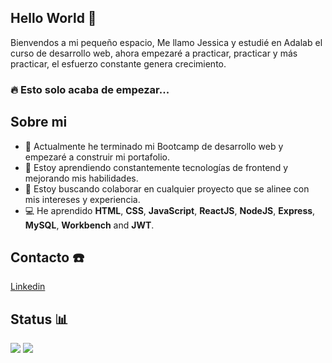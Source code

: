 ## Hello World 👋
Bienvendos a mi pequeño espacio, 
Me llamo Jessica y estudié en Adalab el curso de desarrollo web, ahora empezaré a practicar, practicar y más practicar, el esfuerzo constante genera crecimiento.
### 🔥 Esto solo acaba de empezar...

## Sobre mi
- 🔭 Actualmente he terminado mi Bootcamp de desarrollo web y empezaré a construir mi portafolio.
- 🌱 Estoy aprendiendo constantemente tecnologías de frontend y mejorando mis habilidades.
- 👀 Estoy buscando colaborar en cualquier proyecto que se alinee con mis intereses y experiencia.
- 💻 He aprendido **HTML**, **CSS**, **JavaScript**, **ReactJS**, **NodeJS**, **Express**, **MySQL**, **Workbench** and **JWT**.

## Contacto ☎️ 
 [Linkedin](https://www.linkedin.com/in/jessica-v-277205356/)

## Status 📊 
<p>
  <img src = "https://github-readme-stats.vercel.app/api?username=JessicaVR86&show_icons=true&count_private=true&theme=vue&hide=issues&line_height=32">
  <img src = "https://github-readme-streak-stats.herokuapp.com/?user=JessicaVR86&">
</p>
